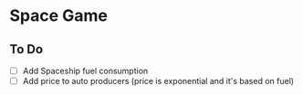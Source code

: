 # Space Game

## To Do

- [ ] Add Spaceship fuel consumption
- [ ] Add price to auto producers (price is exponential and it's based on fuel)
